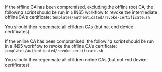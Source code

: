 If the offline CA has been compromised, excluding the offline root CA, the following script should be run in a IN65 workflow to revoke the intermediate offline CA's certificate:
`templates/authenticated/revoke-certificate.sh`

You should then regenerate all children CAs (but not end device certificates)

If the online CA has been compromised, the following script should be run in a IN65 workflow to revoke the offline CA's certificate:
`templates/authenticated/revoke-certificate.sh`

You should then regenerate all children online CAs (but not end device certificates)
